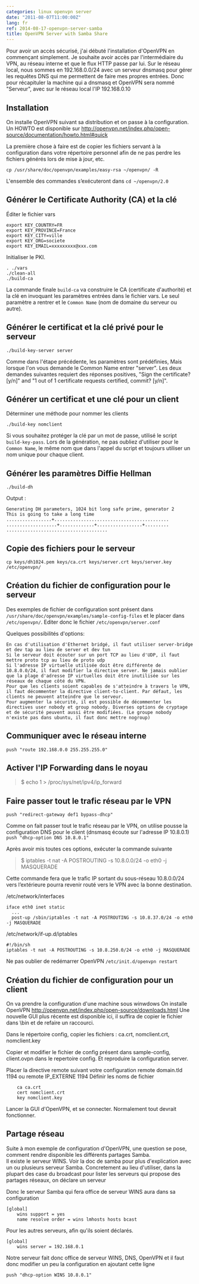 ```yaml
---
categories: linux openvpn server
date: "2011-08-07T11:00:00Z"
lang: fr
ref: 2014-08-17-openvpn-server-samba
title: OpenVPN Server with Samba Share
---
```


Pour avoir un accès sécurisé, j'ai débuté l'installation d'OpenVPN en commençant simplement.
Je souhaite avoir accès par l'intermédiaire du VPN, au réseau interne et que le flux HTTP passe par lui.
Sur le réseau local, nous sommes en 192.168.0.0/24 avec un serveur dnsmasq pour gérer les requêtes DNS qui me permettent de faire mes propres entrées.
Donc pour récapituler la machine qui a dnsmasq et OpenVPN sera nommé "Serveur", avec sur le réseau local l'IP 192.168.0.10

## Installation
On installe OpenVPN suivant sa distribution et on passe à la configuration.
Un HOWTO est disponible sur http://openvpn.net/index.php/open-source/documentation/howto.html#quick

La première chose à faire est de copier les fichiers servant à la configuration dans votre répertoire personnel afin de ne pas perdre les fichiers générés lors de mise à jour, etc.

`cp /usr/share/doc/openvpn/examples/easy-rsa ~/openvpn/ -R`

L'ensemble des commandes s’exécuteront dans
`cd ~/openvpn/2.0`

## Générer le Certificate Authority (CA) et la clé

Éditer le fichier vars
```
export KEY_COUNTRY=FR
export KEY_PROVINCE=France
export KEY_CITY=ville
export KEY_ORG=societe
export KEY_EMAIL=xxxxxxxxx@xxx.com
```

Initialiser le PKI.
```
. ./vars
./clean-all
./build-ca
```

La commande finale `build-ca` va construire le CA (certificate d'authorité) et la clé en invoquant les paramètres entrées dans le fichier vars. Le seul paramètre a rentrer et le `Common Name` (nom de domaine du serveur ou autre).

## Générer le certificat et la clé privé pour le serveur

`./build-key-server server`

Comme dans l'étape précédente, les paramètres sont prédéfinies, Mais lorsque l'on vous demande le Common Name entrer "server". Les deux demandes suivantes requiert des réponses positives, "Sign the certificate? [y/n]" and "1 out of 1 certificate requests certified, commit? [y/n]".

## Générer un certificat et une clé pour un client

Déterminer une méthode pour nommer les clients

`./build-key nomclient`

Si vous souhaitez protéger la clé par un mot de passe, utilisé le script `build-key-pass`.
Lors de la génération, ne pas oubliez d'utiliser pour le `Common Name`, le même nom que dans l'appel du script et toujours utiliser un nom unique pour chaque client.

## Générer les paramètres Diffie Hellman

`./build-dh`

Output :
```
Generating DH parameters, 1024 bit long safe prime, generator 2
This is going to take a long time
.................+...........................................
...................+.............+.................+.........
......................................
```

## Copie des fichiers pour le serveur

`cp keys/dh1024.pem keys/ca.crt keys/server.crt keys/server.key /etc/openvpn/`

## Création du fichier de configuration pour le serveur

Des exemples de fichier de configuration sont présent dans `/usr/share/doc/openvpn/examples/sample-config-files` et le placer dans `/etc/openvpn/`.
Editer donc le fichier `/etc/openvpn/server.conf`

Quelques possibilités d'options:

    En cas d'utilisation d'Ethernet bridgé, il faut utiliser server-bridge et dev tap au lieu de server et dev tun
    Si le serveur doit écouter sur un port TCP au lieu d'UDP, il faut mettre proto tcp au lieu de proto udp
    Si l'adresse IP virtuelle utilisée doit être différente de 10.8.0.0/24, il faut modifier la directive server. Ne jamais oublier que la plage d'adresse IP virtuelles doit être inutilisée sur les réseaux de chaque côté du VPN.
    Pour que les clients soient capables de s'atteindre à travers le VPN, il faut décommenter la directive client-to-client. Par défaut, les clients ne peuvent atteindre que le serveur.
    Pour augmenter la sécurité, il est possible de décommenter les directives user nobody et group nobody. Diverses options de cryptage et de sécurité peuvent aussi être modifiées. (Le groupe nobody n'existe pas dans ubuntu, il faut donc mettre nogroup)

## Communiquer avec le réseau interne
`push "route 192.168.0.0 255.255.255.0"`

## Activer l'IP Forwarding dans le noyau
> $ echo 1 > /proc/sys/net/ipv4/ip_forward

## Faire passer tout le trafic réseau par le VPN
`push "redirect-gateway def1 bypass-dhcp"`

Comme on fait passer tout le trafic réseau par le VPN, on utilise pousse la configuration DNS pour le client (dnsmasq écoute sur l'adresse IP 10.8.0.1)
`push "dhcp-option DNS 10.8.0.1"`

Après avoir mis toutes ces options, exécuter la commande suivante
> $ iptables -t nat -A POSTROUTING -s 10.8.0.0/24 -o eth0 -j MASQUERADE

Cette commande fera que le trafic IP sortant du sous-réseau 10.8.0.0/24 vers l’extérieure pourra revenir routé vers le VPN avec la bonne destination.

/etc/network/interfaces
```
iface eth0 inet static
  ...
  post-up /sbin/iptables -t nat -A POSTROUTING -s 10.8.37.0/24 -o eth0 -j MASQUERADE
```

/etc/network/if-up.d/iptables
```
#!/bin/sh
iptables -t nat -A POSTROUTING -s 10.8.250.0/24 -o eth0 -j MASQUERADE
```

Ne pas oublier de redémarrer OpenVPN `/etc/init.d/openvpn restart`

## Création du fichier de configuration pour un client

On va prendre la configuration d'une machine sous winwdows
On installe OpenVPN http://openvpn.net/index.php/open-source/downloads.html
Une nouvelle GUI plus récente est disponible ici, il suffira de copier le fichier dans \bin et de refaire un raccourci.

Dans le répertoire config, copier les fichiers : ca.crt, nomclient.crt, nomclient.key

Copier et modifier le fichier de config présent dans sample-config, client.ovpn dans le repertoire config. Et reproduire la configuration server.

Placer la directive remote suivant votre configuration remote domain.tld 1194 ou remote IP_EXTERNE 1194
Définir les noms de fichier
```
    ca ca.crt
    cert nomclient.crt
    key nomclient.key
```

Lancer la GUI d'OpenVPN, et se connecter. Normalement tout devrait fonctionner.

## Partage réseau
Suite à mon exemple de configuration d'OpenVPN, une question se pose, comment rendre disponible les différents partages Samba.  
Il existe le serveur WINS. Voir la doc de samba pour plus d'explication avec un ou plusieurs serveur Samba. Concretement au lieu d'utiliser, dans la plupart des case du broadcast pour lister les serveurs qui propose des partages réseaux, on déclare un serveur

Donc le serveur Samba qui fera office de serveur WINS aura dans sa configuration
```
[global]
	wins support = yes
	name resolve order = wins lmhosts hosts bcast
```

Pour les autres serveurs, afin qu'ils soient déclarés.
```
[global]
	wins server = 192.168.0.1
```

Notre serveur fait donc office de serveur WINS, DNS, OpenVPN et il faut donc modifier un peu la configuration en ajoutant cette ligne

`push "dhcp-option WINS 10.8.0.1"`
